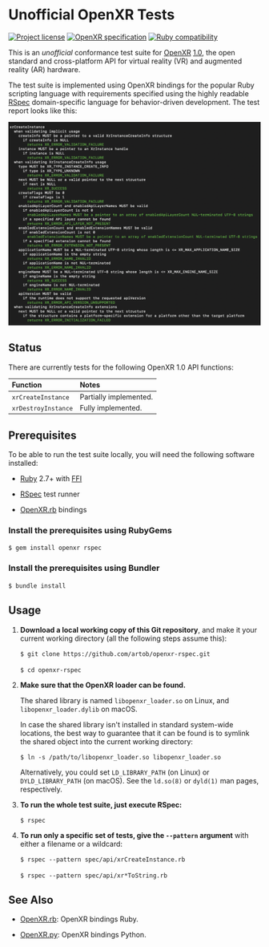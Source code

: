 Unofficial OpenXR Tests
=======================

[![Project license](https://img.shields.io/badge/license-Public%20Domain-blue.svg)](https://unlicense.org)
[![OpenXR specification](https://img.shields.io/badge/spec-1.0.8-brightgreen)](https://www.khronos.org/registry/OpenXR/specs/1.0/html/xrspec.html)
[![Ruby compatibility](https://img.shields.io/badge/ruby-2.7%2B-blue)](https://rubygems.org/gems/openxr)

This is an *unofficial* conformance test suite for [OpenXR](https://www.khronos.org/openxr/)
[1.0](https://www.khronos.org/registry/OpenXR/specs/1.0/html/xrspec.html),
the open standard and cross-platform API for virtual reality (VR) and augmented
reality (AR) hardware.

The test suite is implemented using OpenXR bindings for the popular Ruby
scripting language with requirements specified using the highly readable
[RSpec](https://rspec.info) domain-specific language for behavior-driven
development. The test report looks like this:

![Screenshot of xrCreateInstance specs](etc/readme/xrCreateInstance.png)

Status
------

There are currently tests for the following OpenXR 1.0 API functions:

| Function                                 | Notes                             |
| :--------------------------------------- | :-------------------------------- |
| `xrCreateInstance`                       | Partially implemented.            |
| `xrDestroyInstance`                      | Fully implemented.                |

Prerequisites
-------------

To be able to run the test suite locally, you will need the following
software installed:

- [Ruby](https://www.ruby-lang.org/en/) 2.7+
  with [FFI](https://rubygems.org/gems/ffi)

- [RSpec](https://rubygems.org/gems/rspec) test runner

- [OpenXR.rb](https://rubygems.org/gems/openxr) bindings

### Install the prerequisites using RubyGems

    $ gem install openxr rspec

### Install the prerequisites using Bundler

    $ bundle install

Usage
-----

1. **Download a local working copy of this Git repository**, and make it
   your current working directory (all the following steps assume this):

       $ git clone https://github.com/artob/openxr-rspec.git

       $ cd openxr-rspec

2. **Make sure that the OpenXR loader can be found.**

   The shared library is named `libopenxr_loader.so` on Linux, and
   `libopenxr_loader.dylib` on macOS.

   In case the shared library isn't installed in standard system-wide
   locations, the best way to guarantee that it can be found is to symlink
   the shared object into the current working directory:

       $ ln -s /path/to/libopenxr_loader.so libopenxr_loader.so

   Alternatively, you could set `LD_LIBRARY_PATH` (on Linux) or
   `DYLD_LIBRARY_PATH` (on macOS). See the `ld.so(8)` or `dyld(1)` man
   pages, respectively.

3. **To run the whole test suite, just execute RSpec:**

       $ rspec

4. **To run only a specific set of tests, give the `--pattern` argument**
   with either a filename or a wildcard:

       $ rspec --pattern spec/api/xrCreateInstance.rb

       $ rspec --pattern spec/api/xr*ToString.rb

See Also
--------

- [OpenXR.rb](https://github.com/dryruby/openxr.rb): OpenXR bindings Ruby.

- [OpenXR.py](https://github.com/drypy/openxr.py): OpenXR bindings Python.
